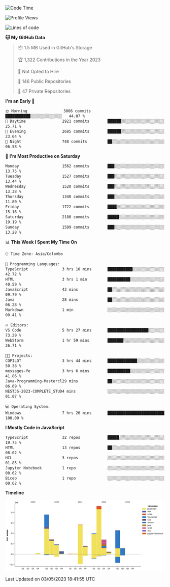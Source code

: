 
<!--START_SECTION:waka-->
![Code Time](http://img.shields.io/badge/Code%20Time-1%2C115%20hrs%2011%20mins-blue)

![Profile Views](http://img.shields.io/badge/Profile%20Views-0-blue)

![Lines of code](https://img.shields.io/badge/From%20Hello%20World%20I%27ve%20Written-10.6%20million%20lines%20of%20code-blue)

**🐱 My GitHub Data** 

> 📦 1.5 MB Used in GitHub's Storage 
 > 
> 🏆 1,322 Contributions in the Year 2023
 > 
> 🚫 Not Opted to Hire
 > 
> 📜 146 Public Repositories 
 > 
> 🔑 47 Private Repositories 
 > 
**I'm an Early 🐤** 

```text
🌞 Morning                5006 commits        ███████████░░░░░░░░░░░░░░   44.07 % 
🌆 Daytime                2921 commits        ██████░░░░░░░░░░░░░░░░░░░   25.71 % 
🌃 Evening                2685 commits        ██████░░░░░░░░░░░░░░░░░░░   23.64 % 
🌙 Night                  748 commits         ██░░░░░░░░░░░░░░░░░░░░░░░   06.58 % 
```
📅 **I'm Most Productive on Saturday** 

```text
Monday                   1562 commits        ███░░░░░░░░░░░░░░░░░░░░░░   13.75 % 
Tuesday                  1527 commits        ███░░░░░░░░░░░░░░░░░░░░░░   13.44 % 
Wednesday                1520 commits        ███░░░░░░░░░░░░░░░░░░░░░░   13.38 % 
Thursday                 1340 commits        ███░░░░░░░░░░░░░░░░░░░░░░   11.80 % 
Friday                   1722 commits        ████░░░░░░░░░░░░░░░░░░░░░   15.16 % 
Saturday                 2180 commits        █████░░░░░░░░░░░░░░░░░░░░   19.19 % 
Sunday                   1509 commits        ███░░░░░░░░░░░░░░░░░░░░░░   13.28 % 
```


📊 **This Week I Spent My Time On** 

```text
🕑︎ Time Zone: Asia/Colombo

💬 Programming Languages: 
TypeScript               3 hrs 10 mins       ███████████░░░░░░░░░░░░░░   42.72 % 
HTML                     3 hrs 1 min         ██████████░░░░░░░░░░░░░░░   40.59 % 
JavaScript               43 mins             ██░░░░░░░░░░░░░░░░░░░░░░░   09.79 % 
Java                     28 mins             ██░░░░░░░░░░░░░░░░░░░░░░░   06.28 % 
Markdown                 1 min               ░░░░░░░░░░░░░░░░░░░░░░░░░   00.41 % 

🔥 Editors: 
VS Code                  5 hrs 27 mins       ██████████████████░░░░░░░   73.29 % 
WebStorm                 1 hr 59 mins        ███████░░░░░░░░░░░░░░░░░░   26.71 % 

🐱‍💻 Projects: 
COPILOT                  3 hrs 44 mins       █████████████░░░░░░░░░░░░   50.38 % 
messages-fe              3 hrs 6 mins        ██████████░░░░░░░░░░░░░░░   41.86 % 
Java-Programming-Mastercl29 mins             ██░░░░░░░░░░░░░░░░░░░░░░░   06.69 % 
NESTJS-2023-COMPLETE_STUD4 mins              ░░░░░░░░░░░░░░░░░░░░░░░░░   01.07 % 

💻 Operating System: 
Windows                  7 hrs 26 mins       █████████████████████████   100.00 % 
```

**I Mostly Code in JavaScript** 

```text
TypeScript               32 repos            █████░░░░░░░░░░░░░░░░░░░░   19.75 % 
HTML                     13 repos            ██░░░░░░░░░░░░░░░░░░░░░░░   08.02 % 
HCL                      3 repos             ░░░░░░░░░░░░░░░░░░░░░░░░░   01.85 % 
Jupyter Notebook         1 repo              ░░░░░░░░░░░░░░░░░░░░░░░░░   00.62 % 
Bicep                    1 repo              ░░░░░░░░░░░░░░░░░░░░░░░░░   00.62 % 
```



**Timeline**

![Lines of Code chart](https://raw.githubusercontent.com/ccweerasinghe1994/ccweerasinghe1994/master/assets/bar_graph.png)


 Last Updated on 03/05/2023 18:41:55 UTC
<!--END_SECTION:waka-->
